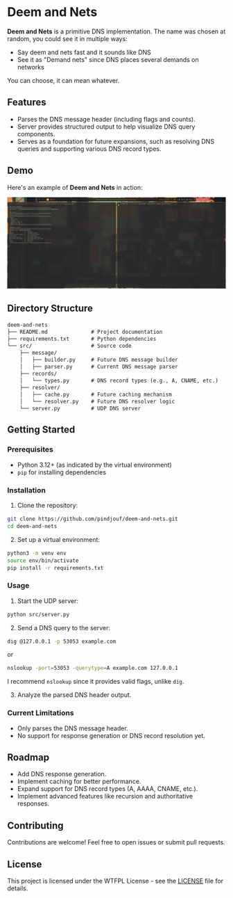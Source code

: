 # Deem and Nets

**Deem and Nets** is a primitive DNS implementation. The name was chosen at random, you could see it in multiple ways:

- Say deem and nets fast and it sounds like DNS
- See it as "Demand nets" since DNS places several demands on networks

You can choose, it can mean whatever.

## Features

- Parses the DNS message header (including flags and counts).
- Server provides structured output to help visualize DNS query components.
- Serves as a foundation for future expansions, such as resolving DNS queries and supporting various DNS record types.

## Demo

Here's an example of **Deem and Nets** in action:

![Deem and Nets in Action](assets/screenshot.png)

## Directory Structure

```
deem-and-nets
├── README.md              # Project documentation
├── requirements.txt       # Python dependencies
└── src/                   # Source code
    ├── message/
    │   ├── builder.py     # Future DNS message builder
    │   ├── parser.py      # Current DNS message parser
    ├── records/
    │   └── types.py       # DNS record types (e.g., A, CNAME, etc.)
    ├── resolver/
    │   ├── cache.py       # Future caching mechanism
    │   └── resolver.py    # Future DNS resolver logic
    └── server.py          # UDP DNS server
```

## Getting Started

### Prerequisites

- Python 3.12+ (as indicated by the virtual environment)
- `pip` for installing dependencies

### Installation

1. Clone the repository:

```bash
git clone https://github.com/pindjouf/deem-and-nets.git
cd deem-and-nets
```

2. Set up a virtual environment:

```bash
python3 -m venv env
source env/bin/activate
pip install -r requirements.txt
```

### Usage

1. Start the UDP server:

```bash
python src/server.py
```

2. Send a DNS query to the server:

```bash
dig @127.0.0.1 -p 53053 example.com
```

or

```bash
nslookup -port=53053 -querytype=A example.com 127.0.0.1
```

I recommend `nslookup` since it provides valid flags, unlike `dig`.

3. Analyze the parsed DNS header output.

### Current Limitations

- Only parses the DNS message header.
- No support for response generation or DNS record resolution yet.

## Roadmap

- Add DNS response generation.
- Implement caching for better performance.
- Expand support for DNS record types (A, AAAA, CNAME, etc.).
- Implement advanced features like recursion and authoritative responses.

## Contributing

Contributions are welcome! Feel free to open issues or submit pull requests.

## License

This project is licensed under the WTFPL License - see the [LICENSE](LICENSE) file for details.
